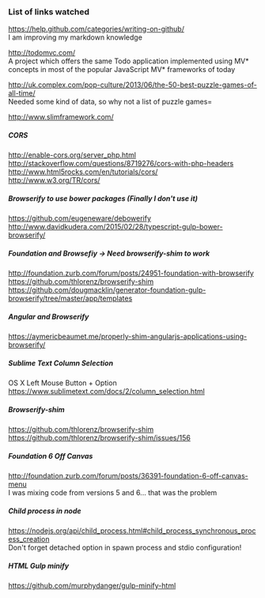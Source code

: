 ### List of links watched
https://help.github.com/categories/writing-on-github/  
I am improving my markdown knowledge

http://todomvc.com/   
A project which offers the same Todo application implemented using MV* concepts in most of the popular JavaScript MV* frameworks of today

http://uk.complex.com/pop-culture/2013/06/the-50-best-puzzle-games-of-all-time/   
Needed some kind of data, so why not a list of puzzle games=

http://www.slimframework.com/

##### CORS
http://enable-cors.org/server_php.html   
http://stackoverflow.com/questions/8719276/cors-with-php-headers   
http://www.html5rocks.com/en/tutorials/cors/   
http://www.w3.org/TR/cors/

##### Browserify to use bower packages (Finally I don't use it)
https://github.com/eugeneware/debowerify   
http://www.davidkudera.com/2015/02/28/typescript-gulp-bower-browserify/

##### Foundation and Browsefiy -> Need browserify-shim to work
http://foundation.zurb.com/forum/posts/24951-foundation-with-browserify  
https://github.com/thlorenz/browserify-shim   
https://github.com/dougmacklin/generator-foundation-gulp-browserify/tree/master/app/templates

##### Angular and Browserify    
https://aymericbeaumet.me/properly-shim-angularjs-applications-using-browserify/

##### Sublime Text Column Selection  
OS X Left Mouse Button + Option   
https://www.sublimetext.com/docs/2/column_selection.html

##### Browserify-shim   
https://github.com/thlorenz/browserify-shim   
https://github.com/thlorenz/browserify-shim/issues/156

##### Foundation 6 Off Canvas   
http://foundation.zurb.com/forum/posts/36391-foundation-6-off-canvas-menu   
I was mixing code from versions 5 and 6... that was the problem

##### Child process in node  
https://nodejs.org/api/child_process.html#child_process_synchronous_process_creation  
Don't forget detached option in spawn process and stdio configuration!  

##### HTML Gulp minify   
https://github.com/murphydanger/gulp-minify-html

